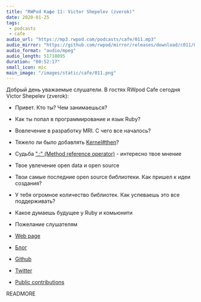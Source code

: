 ```yaml
---
title: "RWPod Кафе 11: Victor Shepelev (zverok)"
date: 2020-01-25
tags:
 - podcasts
 - cafe
audio_url: "https://mp3.rwpod.com/podcasts/cafe/011.mp3"
audio_mirror: "https://github.com/rwpod/mirror/releases/download/c011/011.mp3"
audio_format: "audio/mpeg"
audio_length: 51718095
duration: "00:52:17"
small_icon: mic
main_image: "/images/static/cafe/011.png"
---
```


Добрый день уважаемые слушатели. В гостях RWpod Cafe сегодня Victor Shepelev (zverok):

- Привет. Кто ты? Чем занимаешься?
- Как ты попал в программирование и язык Ruby?
- Вовлечение в разработку MRI. С чего все началось?
- Тяжело ли было добавлять [Kernel#then](https://ruby-doc.org/core-mruby/Kernel.html#method-i-then)?
- Судьба [".:" (Method reference operator)](https://blog.saeloun.com/2019/02/26/ruby-2-7-method-shorthand.html) - интересно твое мнение
- Твое увлечение open data и open source
- Твои самые последние open source библиотеки. Как пришел к идеи создания?
- У тебя огромное количество библиотек. Как успеваешь это все поддерживать?
- Какое думаешь будущее у Ruby и комьюнити
- Пожелание слушателям

 - [Web page](https://zverok.github.io)
 - [Блог](https://zverok.github.io/blog/)
 - [Github](https://github.com/zverok)
 - [Twitter](https://twitter.com/zverok)
 - [Public contributions](https://zverok.github.io/public.html)

READMORE

